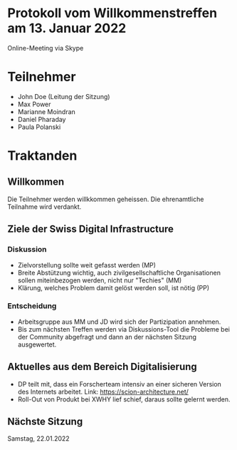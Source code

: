 # Protokoll vom Willkommenstreffen am 13. Januar 2022
Online-Meeting via Skype

# Teilnehmer
- John Doe (Leitung der Sitzung)
- Max Power
- Marianne Moindran
- Daniel Pharaday
- Paula Polanski

# Traktanden

## Willkommen
Die Teilnehmer werden willkkommen geheissen.
Die ehrenamtliche Teilnahme wird verdankt.

## Ziele der Swiss Digital Infrastructure
### Diskussion
- Zielvorstellung sollte weit gefasst werden (MP)
- Breite Abstützung wichtig, auch zivilgesellschaftliche Organisationen sollen miteinbezogen werden, nicht nur "Techies" (MM)
- Klärung, welches Problem damit gelöst werden soll, ist nötig (PP)

### Entscheidung
- Arbeitsgruppe aus MM und JD wird sich der Partizipation annehmen.
- Bis zum nächsten Treffen werden via Diskussions-Tool die Probleme bei der Community abgefragt und dann an der nächsten Sitzung ausgewertet.

## Aktuelles aus dem Bereich Digitalisierung
- DP teilt mit, dass ein Forscherteam intensiv an einer sicheren Version des Internets arbeitet. Link: https://scion-architecture.net/
- Roll-Out von Produkt bei XWHY lief schief, daraus sollte gelernt werden.

## Nächste Sitzung
Samstag, 22.01.2022
